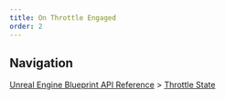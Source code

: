 ```yaml
---
title: On Throttle Engaged
order: 2
---
```

## Navigation

[Unreal Engine Blueprint API Reference](https://dev.epicgames.com/documentation/en-us/unreal-engine/BlueprintAPI) > [Throttle State](https://dev.epicgames.com/documentation/en-us/unreal-engine/BlueprintAPI/ThrottleState)
